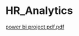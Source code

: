 # HR_Analytics
[power bi project pdf.pdf](https://github.com/pankajnvarshney/HR_Analytics/files/14966959/power.bi.project.pdf.pdf)
